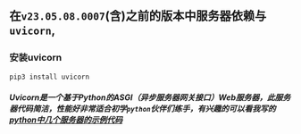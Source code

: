 ## 在`v23.05.08.0007`(含)之前的版本中服务器依赖与`uvicorn`,
### 安装uvicorn
    pip3 install uvicorn
##### Uvicorn是一个基于Python的ASGI（异步服务器网关接口）Web服务器，此服务器代码简洁，性能好非常适合初学`python`伙伴们练手，有兴趣的可以看我写的[python中几个服务器的示例代码](https://github.com/zjwztttt/CompleteTutorial/blob/main/python%E7%9A%84%E5%87%A0%E7%A7%8D%E6%9C%8D%E5%8A%A1%E5%99%A8.md)
